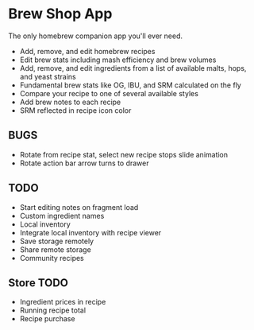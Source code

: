 Brew Shop App
=============
The only homebrew companion app you'll ever need.

- Add, remove, and edit homebrew recipes
- Edit brew stats including mash efficiency and brew volumes
- Add, remove, and edit ingredients from a list of available malts, hops, and yeast strains
- Fundamental brew stats like OG, IBU, and SRM calculated on the fly
- Compare your recipe to one of several available styles
- Add brew notes to each recipe
- SRM reflected in recipe icon color

BUGS
----
- Rotate from recipe stat, select new recipe stops slide animation
- Rotate action bar arrow turns to drawer

TODO
----
* Start editing notes on fragment load
* Custom ingredient names
* Local inventory
* Integrate local inventory with recipe viewer
* Save storage remotely
* Share remote storage
* Community recipes

Store TODO
----------
* Ingredient prices in recipe
* Running recipe total
* Recipe purchase

